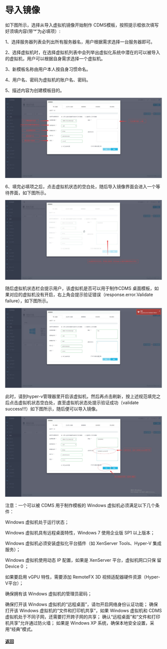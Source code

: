 # **导入镜像**

如下图所示，选择从导入虚拟机镜像开始制作 CDMS模板，按照提示框依次填写好须填内容\(带‘\*’为必填项）:

1、选择服务器列表会列出所有服务器名，用户根据需求选择一台服务器即可。

2、选择虚拟机时，在选择虚拟机列表中会列举出虚拟化系统中潜在的可以被导入的虚拟机，用户可以根据自身需求选择一个虚拟机。

3、新模板名称由用户本人按自身习惯命名。

4、用户名、密码为虚拟机的账户名、密码。

5、描述内容为创建模板目的。

![](/assets/导入镜像.jpg)

6、填完必填项之后，点击虚拟机状态的空白处，随后导入镜像界面会进入一个等待界面，如下图所示。

![](/assets/等待界面.jpg)

随后虚拟机状态栏会提示用户，该虚拟机是否可以用于制作CDMS 桌面模板，如果对应的虚拟机没有开启，右上角会提示验证错误（response.error.Validate failure），如下图所示。

![](/assets/报错界面.jpg)

此时，请到hyper-v管理器里开启该虚拟机，然后再点击刷新，按上述规范填完之后点击虚拟机状态空白处，直至虚拟机状态处提示验证成功（validate success!!!）如下图所示，随后便可以导入镜像。

![](/assets/验证成功.jpg)

注意：一个可以被 CDMS 用于制作模板的 Windows 虚拟机必须满足以下几个条件：

Windows 虚拟机处于运行状态；

Windows 虚拟机具有远程桌面特性，Windows 7 使用企业版 SP1 以上版本；

Windows 虚拟机必须安装虚拟化平台插件（如 XenServer Tools、Hyper-V 集成服务）；

Windows 虚拟机使用动态 IP 配置，如果是 XenServer 平台，虚拟机网口只保 留 Device 0 ；

如果要启用 vGPU 特性，需要添加 RemoteFX 3D 视频适配器硬件资源（Hyper-V平台）；

确保拥有该 Windows 虚拟机的管理员密码；

确保打开该 Windows 虚拟机的“远程桌面”，请勿开启网络身份认证功能； 确保打开该 Windows 虚拟机的“文件和打印机共享”，如果 Windows 虚拟机和 CDMS 虚拟机处于不同子网，还需要打开跨子网的共享； 确认“远程桌面”和“文件和打印机共享”允许通过防火墙； 如果是 Windows XP 系统，确保本地安全设置，采用“经典”模式。

#### [返回](/chuang-jian-mo-ban.md)



